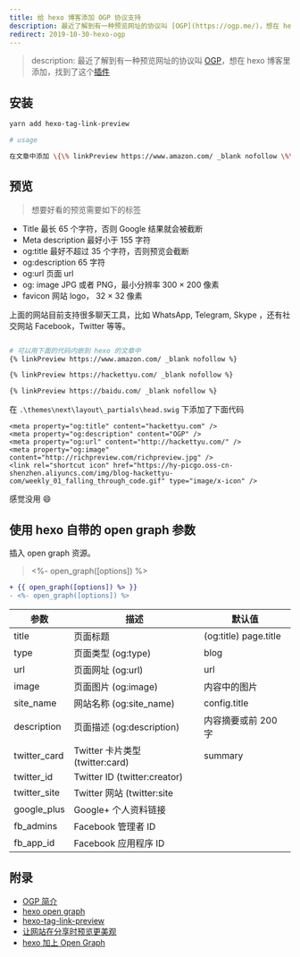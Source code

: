 ```yaml
---
title: 给 hexo 博客添加 OGP 协议支持
description: 最近了解到有一种预览网址的协议叫 [OGP](https://ogp.me/)，想在 hexo 博客里添加，找到了这个[插件](https://github.com/minamo173/hexo-tag-link-preview)
redirect: 2019-10-30-hexo-ogp
---
```


> description: 最近了解到有一种预览网址的协议叫 [OGP](https://ogp.me/)，想在 hexo 博客里添加，找到了这个[插件](https://github.com/minamo173/hexo-tag-link-preview)

## 安装

``` bash
yarn add hexo-tag-link-preview

# usage

在文章中添加 \{\% linkPreview https://www.amazon.com/ _blank nofollow \%\}
```

## 预览

> 想要好看的预览需要如下的标签

- Title 最长 65 个字符，否则 Google 结果就会被截断
- Meta description 最好小于 155 字符
- og:title 最好不超过 35 个字符，否则预览会截断
- og:description 65 字符
- og:url 页面 url
- og: image JPG 或者 PNG，最小分辨率 300 × 200 像素
- favicon 网站 logo， 32 × 32 像素

上面的网站目前支持很多聊天工具，比如 WhatsApp, Telegram, Skype ，还有社交网站 Facebook，Twitter 等等。

``` sh

# 可以用下面的代码内嵌到 hexo 的文章中
{% linkPreview https://www.amazon.com/ _blank nofollow %}

{% linkPreview https://hackettyu.com/ _blank nofollow %}

{% linkPreview https://baidu.com/ _blank nofollow %}
```

在 `.\themes\next\layout\_partials\head.swig` 下添加了下面代码

``` swig
<meta property="og:title" content="hackettyu.com" />
<meta property="og:description" content="OGP" />
<meta property="og:url" content="http://hackettyu.com/" />
<meta property="og:image" content="http://richpreview.com/richpreview.jpg" />
<link rel="shortcut icon" href="https://hy-picgo.oss-cn-shenzhen.aliyuncs.com/img/blog-hackettyu-com/weekly_01_falling_through_code.gif" type="image/x-icon" />
```

感觉没用 :smile:

## 使用 hexo 自带的 open graph 参数

插入 open graph 资源。

> <%- open_graph([options]) %>

``` diff
+ {{ open_graph([options]) %> }}
- <%- open_graph([options]) %>
```

| 参数 | 描述 | 默认值 |
| --- | --- | --- |
| title | 页面标题 | (og:title) page.title |
| type | 页面类型 (og:type) | blog |
| url | 页面网址 (og:url) | url |
| image | 页面图片 (og:image) | 内容中的图片 |
| site_name | 网站名称 (og:site_name) | config.title |
| description | 页面描述 (og:description) | 内容摘要或前 200 字 |
| twitter_card | Twitter 卡片类型 (twitter:card) | summary |
| twitter_id | Twitter ID (twitter:creator) |
| twitter_site | Twitter 网站 (twitter:site |
| google_plus | Google+ 个人资料链接 |
| fb_admins | Facebook 管理者 ID |
| fb_app_id | Facebook 应用程序 ID |

## 附录

- [OGP 简介](https://ogp.me/)
- [hexo open graph](https://hexo.io/zh-cn/docs/helpers.html#open-graph)
- [hexo-tag-link-preview](https://github.com/minamo173/hexo-tag-link-preview)
- [让网站在分享时预览更美观](http://einverne.github.io/post/2016/08/rich-preview.html)
- [hexo 加上 Open Graph](https://dwatow.github.io/2018/02-07-hexo/hexo-open-graph/)
